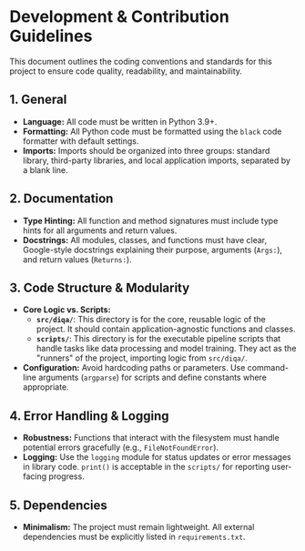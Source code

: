 # Development & Contribution Guidelines

This document outlines the coding conventions and standards for this project to ensure code quality, readability, and maintainability.

## 1. General
- **Language:** All code must be written in Python 3.9+.
- **Formatting:** All Python code must be formatted using the `black` code formatter with default settings.
- **Imports:** Imports should be organized into three groups: standard library, third-party libraries, and local application imports, separated by a blank line.

## 2. Documentation
- **Type Hinting:** All function and method signatures must include type hints for all arguments and return values.
- **Docstrings:** All modules, classes, and functions must have clear, Google-style docstrings explaining their purpose, arguments (`Args:`), and return values (`Returns:`).

## 3. Code Structure & Modularity
- **Core Logic vs. Scripts:**
    - **`src/diqa/`**: This directory is for the core, reusable logic of the project. It should contain application-agnostic functions and classes.
    - **`scripts/`**: This directory is for the executable pipeline scripts that handle tasks like data processing and model training. They act as the "runners" of the project, importing logic from `src/diqa/`.
- **Configuration:** Avoid hardcoding paths or parameters. Use command-line arguments (`argparse`) for scripts and define constants where appropriate.

## 4. Error Handling & Logging
- **Robustness:** Functions that interact with the filesystem must handle potential errors gracefully (e.g., `FileNotFoundError`).
- **Logging:** Use the `logging` module for status updates or error messages in library code. `print()` is acceptable in the `scripts/` for reporting user-facing progress.

## 5. Dependencies
- **Minimalism:** The project must remain lightweight. All external dependencies must be explicitly listed in `requirements.txt`.
